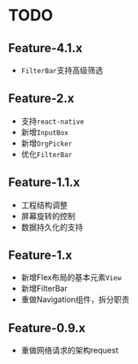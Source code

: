 # TODO

## Feature-4.1.x

* `FilterBar`支持高级筛选

## Feature-2.x
* 支持`react-native`
* 新增`InputBox`
* 新增`OrgPicker`
* 优化`FilterBar`

## Feature-1.1.x
* 工程结构调整
* 屏幕旋转的控制
* 数据持久化的支持

## Feature-1.x
* 新增Flex布局的基本元素`View`
* 新增FilterBar
* 重做Navigation组件，拆分职责

## Feature-0.9.x
* 重做网络请求的架构request
